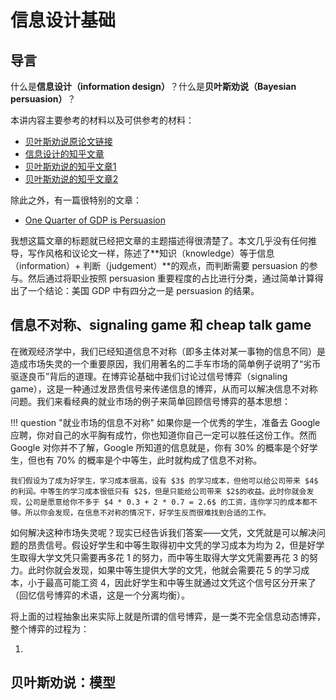 # 信息设计基础

## 导言

什么是**信息设计（information design）**？什么是**贝叶斯劝说（Bayesian persuasion）**？

本讲内容主要参考的材料以及可供参考的材料：

- [贝叶斯劝说原论文链接](https://web.stanford.edu/~gentzkow/research/BayesianPersuasion.pdf)
- [信息设计的知乎文章](https://zhuanlan.zhihu.com/p/574197261)
- [贝叶斯劝说的知乎文章1](https://zhuanlan.zhihu.com/p/571266153)
- [贝叶斯劝说的知乎文章2](https://zhuanlan.zhihu.com/p/573362897)


除此之外，有一篇很特别的文章：

- [One Quarter of GDP is Persuasion](https://www.jstor.org/stable/2117917)

我想这篇文章的标题就已经把文章的主题描述得很清楚了。本文几乎没有任何推导，写作风格和议论文一样，陈述了**知识（knowledge）等于信息（information）+ 判断（judgement）**的观点，而判断需要 persuasion 的参与。然后通过将职业按照 persuasion 重要程度的占比进行分类，通过简单计算得出了一个结论：美国 GDP 中有四分之一是 persuasion 的结果。

## 信息不对称、signaling game 和 cheap talk game

在微观经济学中，我们已经知道信息不对称（即多主体对某一事物的信息不同）是造成市场失灵的一个重要原因，我们用著名的二手车市场的简单例子说明了“劣币驱逐良币”背后的道理。在博弈论基础中我们讨论过信号博弈（signaling game），这是一种通过发昂贵信号来传递信息的博弈，从而可以解决信息不对称问题。我们来看经典的就业市场的例子来简单回顾信号博弈的基本思想：

!!! question "就业市场的信息不对称"
    如果你是一个优秀的学生，准备去 Google 应聘，你对自己的水平胸有成竹，你也知道你自己一定可以胜任这份工作。然而 Google 对你并不了解，Google 所知道的信息就是，你有 $30\%$ 的概率是个好学生，但也有 $70\%$ 的概率是个中等生，此时就构成了信息不对称。
    
    我们假设为了成为好学生，学习成本很高，设有 $3$ 的学习成本，但他可以给公司带来 $4$ 的利润。中等生的学习成本很低只有 $2$，但是只能给公司带来 $2$的收益。此时你就会发现，公司是愿意给你不多于 $4 * 0.3 + 2 * 0.7 = 2.6$ 的工资，连你学习的成本都不够。所以你会发现，在信息不对称的情况下，好学生反而很难找到合适的工作。

如何解决这种市场失灵呢？现实已经告诉我们答案——文凭，文凭就是可以解决问题的昂贵信号。假设好学生和中等生取得初中文凭的学习成本为均为 $2$，但是好学生取得大学文凭只需要再多花 $1$ 的努力，而中等生取得大学文凭需要再花 $3$ 的努力。此时你就会发现，如果中等生提供大学的文凭，他就会需要花 $5$ 的学习成本，小于最高可能工资 $4$，因此好学生和中等生就通过文凭这个信号区分开来了（回忆信号博弈的术语，这是一个分离均衡）。

将上面的过程抽象出来实际上就是所谓的信号博弈，是一类不完全信息动态博弈，整个博弈的过程为：

1. 

## 贝叶斯劝说：模型